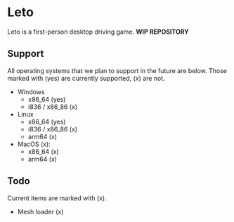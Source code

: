 # Leto
Leto is a first-person desktop driving game. **WIP REPOSITORY**

## Support
All operating systems that we plan to support in the future are below. Those marked with (yes) are currently supported, (x) are not.

- Windows
	- x86_64 (yes)
	- i836 / x86_86 (x)
- Linux
	- x86_64 (yes)
	- i836 / x86_86 (x)
	- arm64 (x)
- MacOS (x):
	- x86_64 (x)
	- arm64 (x)

## Todo
Current items are marked with (x).

- Mesh loader (x)